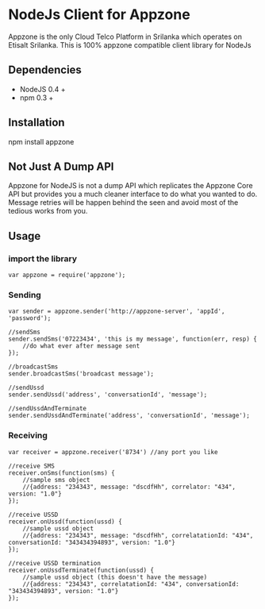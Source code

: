 NodeJs Client for Appzone
=========================

Appzone is the only Cloud Telco Platform in Srilanka which operates on Etisalt Srilanka.
This is 100% appzone compatible client library for NodeJs

Dependencies
------------
* NodeJS 0.4 +
* npm 0.3 +

Installation
------------
npm install appzone

Not Just A Dump API
-------------------
Appzone for NodeJS is not a dump API which replicates the Appzone Core API but provides you a much cleaner interface to do what you wanted to do.
Message retries will be happen behind the seen and avoid most of the tedious works from you.

Usage
-----
### import the library
	var appzone = require('appzone');

### Sending
	var sender = appzone.sender('http://appzone-server', 'appId', 'password');

	//sendSms
	sender.sendSms('07223434', 'this is my message', function(err, resp) {
		//do what ever after message sent
	});

	//broadcastSms
	sender.broadcastSms('broadcast message');

	//sendUssd
	sender.sendUssd('address', 'conversationId', 'message');

	//sendUssdAndTerminate
	sender.sendUssdAndTerminate('address', 'conversationId', 'message');

### Receiving
	var receiver = appzone.receiver('8734') //any port you like

	//receive SMS
	receiver.onSms(function(sms) {
		//sample sms object
		//{address: "234343", message: "dscdfHh", correlator: "434", version: "1.0"}
	});

	//receive USSD
	receiver.onUssd(function(ussd) {
		//sample ussd object
		//{address: "234343", message: "dscdfHh", correlatationId: "434", conversationId: "343434394893", version: "1.0"}
	});

	//receive USSD termination
	receiver.onUssdTerminate(function(ussd) {
		//sample ussd object (this doesn't have the message)
		//{address: "234343", correlatationId: "434", conversationId: "343434394893", version: "1.0"}
	});